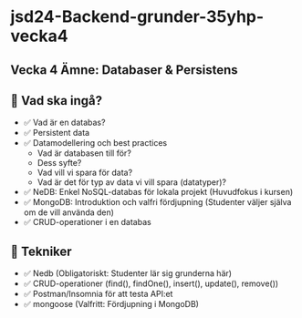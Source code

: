 # jsd24-Backend-grunder-35yhp-vecka4
## Vecka 4 Ämne: Databaser &amp; Persistens

## 📌 Vad ska ingå?
* ✅ Vad är en databas?
* ✅ Persistent data 
* ✅ Datamodellering och best practices
   - Vad är databasen till för?
   - Dess syfte?
   - Vad vill vi spara för data?
   - Vad är det för typ av data vi vill spara (datatyper)?
* ✅ NeDB: Enkel NoSQL-databas för lokala projekt (Huvudfokus i kursen)
* ✅ MongoDB: Introduktion och valfri fördjupning (Studenter väljer själva om de vill använda den)
* ✅ CRUD-operationer i en databas

## 📌 Tekniker
* ✅ Nedb (Obligatoriskt: Studenter lär sig grunderna här)
* ✅ CRUD-operationer (find(), findOne(), insert(), update(), remove())
* ✅ Postman/Insomnia för att testa API:et
* ✅ mongoose (Valfritt: Fördjupning i MongoDB)

